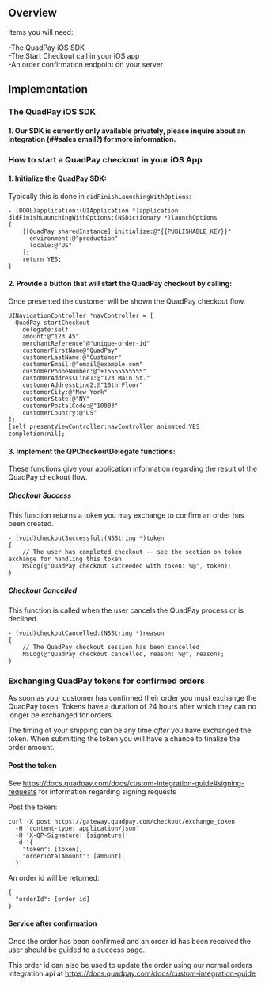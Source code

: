 
## Overview
Items you will need:

-The QuadPay iOS SDK  
-The Start Checkout call in your iOS app  
-An order confirmation endpoint on your server  


## Implementation

### The QuadPay iOS SDK

#### 1. Our SDK is currently only available privately, please inquire about an integration (##sales email?) for more information.

### How to start a QuadPay checkout in your iOS App

#### 1. Initialize the QuadPay SDK:

Typically this is done in `didFinishLaunchingWithOptions`:

```
- (BOOL)application:(UIApplication *)application didFinishLaunchingWithOptions:(NSDictionary *)launchOptions
{
    [[QuadPay sharedInstance] initialize:@"{{PUBLISHABLE_KEY}}"
      environment:@"production"
      locale:@"US"
    ];
    return YES;
}
```

#### 2. Provide a button that will start the QuadPay checkout by calling:

Once presented the customer will be shown the QuadPay checkout flow.

```
UINavigationController *navController = [
  QuadPay startCheckout
    delegate:self
    amount:@"123.45"
    merchantReference"@"unique-order-id"
    customerFirstName@"QuadPay"
    customerLastName:@"Customer"
    customerEmail:@"email@example.com"
    customerPhoneNumber:@"+15555555555"
    customerAddressLine1:@"123 Main St."
    customerAddressLine2:@"10th Floor"
    customerCity:@"New York"
    customerState:@"NY"
    customerPostalCode:@"10003"
    customerCountry:@"US"
];
[self presentViewController:navController animated:YES completion:nil];
```

#### 3. Implement the QPCheckoutDelegate functions:

These functions give your application information regarding the result of the QuadPay checkout flow.

##### Checkout Success

This function returns a token you may exchange to confirm an order has been created.

```
- (void)checkoutSuccessful:(NSString *)token
{
    // The user has completed checkout -- see the section on token exchange for handling this token
    NSLog(@"QuadPay checkout succeeded with token: %@", token);
}
```

##### Checkout Cancelled

This function is called when the user cancels the QuadPay process or is declined.

```
- (void)checkoutCancelled:(NSString *)reason
{
    // The QuadPay checkout session has been cancelled
    NSLog(@"QuadPay checkout cancelled, reason: %@", reason);
}
```

### Exchanging QuadPay tokens for confirmed orders

As soon as your customer has confirmed their order you must exchange the QuadPay token. Tokens have a duration of 24 hours after which they can no longer be exchanged for orders.

The timing of your shipping can be any time *after* you have exchanged the token. When submitting the token you will have a chance to finalize the order amount.

#### Post the token

See https://docs.quadpay.com/docs/custom-integration-guide#signing-requests for information regarding signing requests

Post the token:

```
curl -X post https://gateway.quadpay.com/checkout/exchange_token
  -H 'content-type: application/json' 
  -H 'X-QP-Signature: [signature]'
  -d '{
    "token": [token],
    "orderTotalAmount": [amount],
  }'
```

An order id will be returned:

```
{
  "orderId": [order id]
}
```

#### Service after confirmation

Once the order has been confirmed and an order id has been received the user should be guided to a success page.

This order id can also be used to update the order using our normal orders integration api at https://docs.quadpay.com/docs/custom-integration-guide

